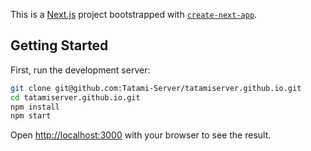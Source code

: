 This is a [Next.js](https://nextjs.org/) project bootstrapped with [`create-next-app`](https://github.com/vercel/next.js/tree/canary/packages/create-next-app).

## Getting Started

First, run the development server:

```bash
git clone git@github.com:Tatami-Server/tatamiserver.github.io.git
cd tatamiserver.github.io.git
npm install
npm start
```

Open [http://localhost:3000](http://localhost:3000) with your browser to see the result.
